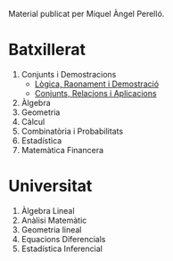 Material publicat per Miquel Àngel Perelló.

# Batxillerat

1. Conjunts i Demostracions
      * [Lògica, Raonament i Demostració](/batx/uni1/logic/tlogica.pdf)
      * [Conjunts, Relacions i Aplicacions](/batx/uni1/conjunts/tconjunts.pdf)
2. Àlgebra
3. Geometria
4. Càlcul
5. Combinatòria i Probabilitats
6. Estadística
7. Matemàtica Financera


# Universitat

1. Àlgebra Lineal
2. Anàlisi Matemàtic
3. Geometria lineal
4. Equacions Diferencials
5. Estadística Inferencial


